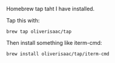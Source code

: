 Homebrew tap taht I have installed.

Tap this with:

`brew tap oliverisaac/tap`

Then install something like iterm-cmd:

`brew install oliverisaac/tap/iterm-cmd`
